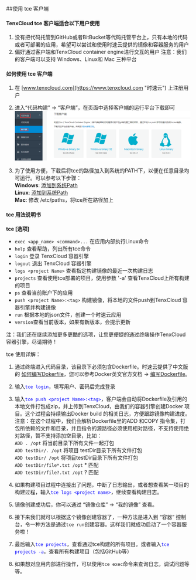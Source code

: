 ##使用 tce 客户端

#### **TenxCloud tce 客户端适合以下用户使用**
 1. 没有把代码托管到GitHub或者BitBucket等代码托管平台上，只有本地的代码或者可部署的应用，希望可以尝试和使用时速云提供的镜像和容器服务的用户
 2. 偏好通过客户端和TenxCloud container engine进行交互的用户
 注意：我们的客户端可以支持 Windows、Linux和 Mac 三种平台

#### **如何使用 tce 客户端**
1.   在 [www.tenxcloud.com](https://www.tenxcloud.com "时速云") 上注册用户
2.   进入“代码构建” -> “客户端”，在页面中选择客户端的运行平台下载即可
![tce1](../images/ci/tce-1.png)

3.   为了使用方便，下载后将tce的路径加入到系统的PATH下，以便在任意目录均可运行。可以参考以下步骤：<br/>
 **Windows**: [添加到系统Path](http://jingyan.baidu.com/article/db55b6099d1e0d4ba30a2fc0.html)<br/>
 **Linux**:  [添加到系统Path](http://zhidao.baidu.com/link?url=psqItfkdfNFruHE9WS-phqcjqyYyyzOPHbvIquTCib_EdSTRz1Xpp4BYs0zsBxYh8yZvE-w33BdKxLKEV9nyqK)<br/>
 **Mac**:  修改 /etc/paths，将tce所在路径加上

#### **tce 用法说明书**

 **tce [选项]**<br/>
*   `exec <app_name> <command>...` 在应用内部执行Linux命令
*   `help`    查看帮助，列出所有tce命令<br/>
*   `login`   登录 TenxCloud 容器引擎<br/>
*   `logout`  退出 TenxCloud 容器引擎<br/>
*   `logs <project Name>`    查看指定构建镜像的最近一次构建日志<br/>
*   `projects`  查看使用tce部署的项目，使用参数 '-a'  查看TenxCloud上所有构建的项目<br>
*   `ps`                  查看当前账户下的应用
*   `push <project Name>:<tag>`    构建镜像，将本地的文件push到TenxCloud
 容器引擎并构建镜像<br/>
*   `run` 根据本地的json文件，创建一个时速云应用
*   `version`查看当前版本，如果有新版本，会提示更新



注：我们还在继续添加更多更酷的选项，让您更便捷的通过终端操作TenxCloud 容器引擎，尽请期待！

tce 使用详解：
 1. 通过终端进入代码目录，该目录下必须包含Dockerfile。时速云提供了中文版的 [如何编写Dokerfile](../faq/dockerfile.html)，您可以参考Docker英文官方文档 -> [编写Dockerfile](http://docs.docker.com/reference/builder/)。
 2. 输入<span style="color: #0000ff;">`tce login`</span>，填写用户、密码后完成登录
 3. 输入<span style="color: #0000ff;">`tce push <project Name>:<tag>`</span>，客户端会自动将Dockerfile及引用的本地文件打包成zip，并上传到TenxCloud，由我们的容器引擎创建Docker 项目。这个过程会持续输出Docker build 的相关日志，方便跟踪镜像构建进度。
 注意：在这个过程中，我们会解析Dockerfile里的ADD 和COPY 指令集，打包所依赖的文件和目录，并且指令的源路径必须使用相对路径，不支持使用绝对路径，暂不支持添加空目录，比如：<br/>
 `ADD . /opt` 将当前目录下所有文件一起打包<br/>
 `ADD testDir/. /opt` 将项目 testDir目录下所有文件打包<br/>
 `ADD testDir/ /opt` 将项目testDir目录下所有文件打包<br/>
 `ADD testDir/file*.txt /opt` * 匹配<br/>
 `ADD testDir/file?.txt /opt` ? 匹配

 5. 如果构建项目过程中连接出了问题，中断了日志输出，或者想查看某一项目的构建过程，输入<span style="color: #0000ff;">`tce logs <project name>`</span>，继续查看构建日志。
 6. 镜像创建成功后，你可以通过
 “镜像仓库” -> “我的镜像” 查看。
 7. 接下来我们就可以根据这个镜像创建容器了，一种方法是进入到 “容器”
 控制台，令一种方法是通过`tce run`创建容器。这样我们就成功启动了一个容器服务啦！
 8. 最后输入<span style="color: #0000ff;">`tce projects`</span>，查看通过tce构建的所有项目。或者输入<span style="color: #0000ff;">`tce projects -a`</span>，查看所有构建项目（包括GitHub等）
 9. 如果想对应用内部进行操作，可以使用`tce exec`命令来查询日志，调试问题等等。
